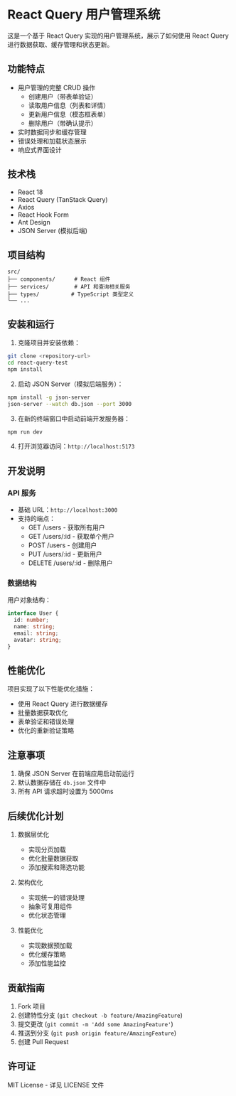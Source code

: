 # React Query 用户管理系统

这是一个基于 React Query 实现的用户管理系统，展示了如何使用 React Query 进行数据获取、缓存管理和状态更新。

## 功能特点

- 用户管理的完整 CRUD 操作
  - 创建用户（带表单验证）
  - 读取用户信息（列表和详情）
  - 更新用户信息（模态框表单）
  - 删除用户（带确认提示）
- 实时数据同步和缓存管理
- 错误处理和加载状态展示
- 响应式界面设计

## 技术栈

- React 18
- React Query (TanStack Query)
- Axios
- React Hook Form
- Ant Design
- JSON Server (模拟后端)

## 项目结构

```
src/
├── components/      # React 组件
├── services/        # API 和查询相关服务
├── types/          # TypeScript 类型定义
└── ...
```

## 安装和运行

1. 克隆项目并安装依赖：

```bash
git clone <repository-url>
cd react-query-test
npm install
```

2. 启动 JSON Server（模拟后端服务）：

```bash
npm install -g json-server
json-server --watch db.json --port 3000
```

3. 在新的终端窗口中启动前端开发服务器：

```bash
npm run dev
```

4. 打开浏览器访问：`http://localhost:5173`

## 开发说明

### API 服务

- 基础 URL：`http://localhost:3000`
- 支持的端点：
  - GET /users - 获取所有用户
  - GET /users/:id - 获取单个用户
  - POST /users - 创建用户
  - PUT /users/:id - 更新用户
  - DELETE /users/:id - 删除用户

### 数据结构

用户对象结构：

```typescript
interface User {
  id: number;
  name: string;
  email: string;
  avatar: string;
}
```

## 性能优化

项目实现了以下性能优化措施：

- 使用 React Query 进行数据缓存
- 批量数据获取优化
- 表单验证和错误处理
- 优化的重新验证策略

## 注意事项

1. 确保 JSON Server 在前端应用启动前运行
2. 默认数据存储在 `db.json` 文件中
3. 所有 API 请求超时设置为 5000ms

## 后续优化计划

1. 数据层优化
   - 实现分页加载
   - 优化批量数据获取
   - 添加搜索和筛选功能

2. 架构优化
   - 实现统一的错误处理
   - 抽象可复用组件
   - 优化状态管理

3. 性能优化
   - 实现数据预加载
   - 优化缓存策略
   - 添加性能监控

## 贡献指南

1. Fork 项目
2. 创建特性分支 (`git checkout -b feature/AmazingFeature`)
3. 提交更改 (`git commit -m 'Add some AmazingFeature'`)
4. 推送到分支 (`git push origin feature/AmazingFeature`)
5. 创建 Pull Request

## 许可证

MIT License - 详见 LICENSE 文件
